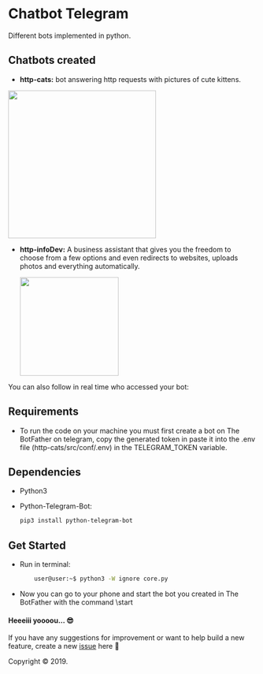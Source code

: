 # Chatbot Telegram
 Different bots implemented in python.

## Chatbots created

- **http-cats:** bot answering http requests with pictures of cute kittens. 
<p align="left">
    <img src="https://user-images.githubusercontent.com/41811634/68091119-9c0b2a80-fe5a-11e9-8a62-1013db070b33.png" width="300">
</p>

- **http-infoDev:** A business assistant that gives you the freedom to choose from a few options and even redirects to websites, uploads photos and everything automatically.
    <p align="left">
        <img src="https://user-images.githubusercontent.com/41811634/68091748-7f72f080-fe62-11e9-94c8-785ada8de3ea.jpeg" width="200"/>
    </p>

You can also follow in real time who accessed your bot:
<!-- <p align="left">
    <img src="https://user-images.githubusercontent.com/41811634/68091876-10969700-fe64-11e9-8d7f-4b5a800d546b.png" width="400">
<p> -->

## Requirements
- To run the code on your machine you must first create a bot on The BotFather on telegram, copy the generated token in paste it into the .env file (http-cats/src/conf/.env) in the TELEGRAM_TOKEN variable.

## Dependencies

- Python3
- Python-Telegram-Bot:

    ```bash
    pip3 install python-telegram-bot
    ```
## Get Started

- Run in terminal:  

    ```bash
        user@user:~$ python3 -W ignore core.py
    ```
- Now you can go to your phone and start the bot you created in The BotFather with the command \start

#### Heeeiii yoooou... :sunglasses:

If you have any suggestions for improvement or want to help build a new feature, create a new [issue](https://github.com/NadiaaOliverr/Chatbot-Telegram/issues) here 👊


Copyright © 2019.
